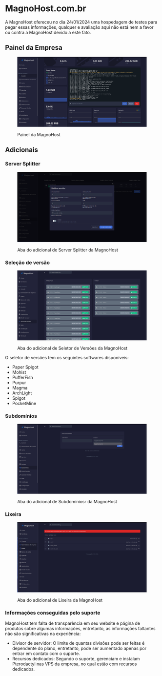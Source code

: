 # MagnoHost.com.br

A MagnoHost ofereceu no dia 24/01/2024 uma hospedagem de testes para pegar essas informações, qualquer e avaliação aqui não está nem a favor ou contra a MagnoHost devido a este fato.

## Painel da Empresa

<figure><img src="../../../.gitbook/assets/image (14).png" alt=""><figcaption><p>Painel da MagnoHost</p></figcaption></figure>

## Adicionais

### Server Splitter

<figure><img src="../../../.gitbook/assets/image (15).png" alt=""><figcaption><p>Aba do adicional de Server Splitter da MagnoHost</p></figcaption></figure>

### Seleção de versão

<figure><img src="../../../.gitbook/assets/image (16).png" alt=""><figcaption><p>Aba do adicional de Seletor de Versões da MagnoHost</p></figcaption></figure>

O seletor de versões tem os seguintes softwares disponíveis:

* Paper Spigot
* Mohist
* PufferFish
* Purpur
* Magma
* ArchLight
* Spigot
* PocketMine

### Subdomínios

<figure><img src="../../../.gitbook/assets/image (17).png" alt=""><figcaption><p>Aba do adicional de Subdomíniosr da MagnoHost</p></figcaption></figure>

### Lixeira

<figure><img src="../../../.gitbook/assets/image (18).png" alt=""><figcaption><p>Aba do adicional de Lixeira da MagnoHost</p></figcaption></figure>

### Informações conseguidas pelo suporte

MagnoHost tem falta de transparência em seu website e página de produtos sobre algumas informações, entretanto, as informações faltantes não são significativas na experiência:

* Divisor de servidor: O limite de quantas divisões pode ser feitas é dependente do plano, entretanto, pode ser aumentado apenas por entrar em contato com o suporte.
* Recursos dedicados: Segundo o suporte, gerenciam e instalam Pterodactyl nas VPS da empresa, no qual estão com recursos dedicados.
